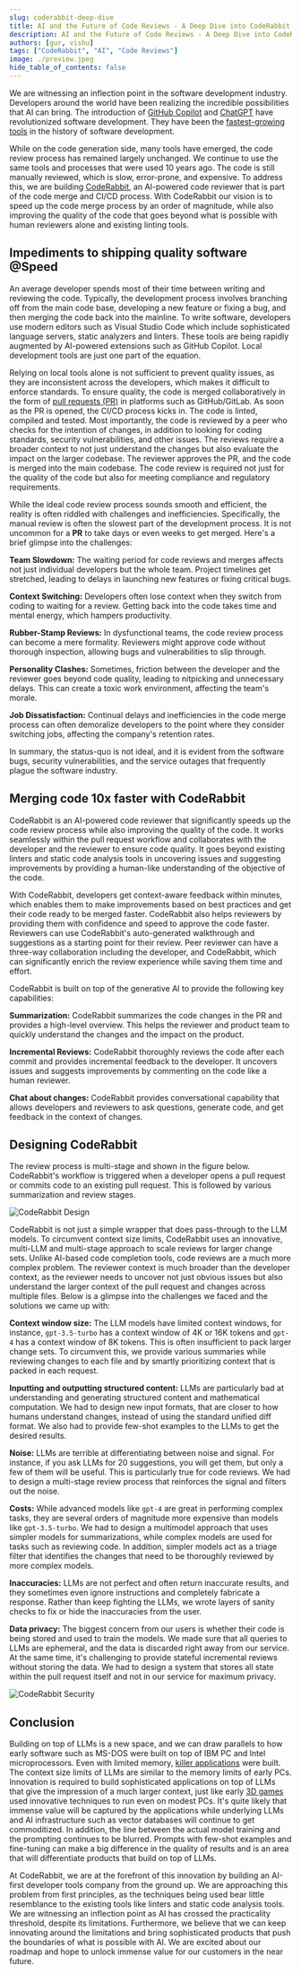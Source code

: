 ```yaml
---
slug: coderabbit-deep-dive
title: AI and the Future of Code Reviews - A Deep Dive into CodeRabbit
description: AI and the Future of Code Reviews - A Deep Dive into CodeRabbit
authors: [gur, vishu]
tags: ["CodeRabbit", "AI", "Code Reviews"]
image: ./preview.jpeg
hide_table_of_contents: false
---
```


We are witnessing an inflection point in the software development industry.
Developers around the world have been realizing the incredible possibilities
that AI can bring. The introduction of
[GitHub Copilot](https://github.com/features/copilot) and
[ChatGPT](https://chat.openai.com/auth/login) have revolutionized software
development. They have been the
[fastest-growing tools](https://aibusiness.com/companies/one-year-on-github-copilot-adoption-soars)
in the history of software development.

While on the code generation side, many tools have emerged, the code review
process has remained largely unchanged. We continue to use the same tools and
processes that were used 10 years ago. The code is still manually reviewed,
which is slow, error-prone, and expensive. To address this, we are building
[CodeRabbit](https://coderabbit.ai/), an AI-powered code reviewer that is part
of the code merge and CI/CD process. With CodeRabbit our vision is to speed up
the code merge process by an order of magnitude, while also improving the
quality of the code that goes beyond what is possible with human reviewers alone
and existing linting tools.

<!--truncate-->

## Impediments to shipping quality software @Speed

An average developer spends most of their time between writing and reviewing the
code. Typically, the development process involves branching off from the main
code base, developing a new feature or fixing a bug, and then merging the code
back into the mainline. To write software, developers use modern editors such as
Visual Studio Code which include sophisticated language servers, static
analyzers and linters. These tools are being rapidly augmented by AI-powered
extensions such as GitHub Copilot. Local development tools are just one part of
the equation.

Relying on local tools alone is not sufficient to prevent quality issues, as
they are inconsistent across the developers, which makes it difficult to enforce
standards. To ensure quality, the code is merged collaboratively in the form of
[pull requests (PR)](https://docs.github.com/en/pull-requests) in platforms such
as GitHub/GitLab. As soon as the PR is opened, the CI/CD process kicks in. The
code is linted, compiled and tested. Most importantly, the code is reviewed by a
peer who checks for the intention of changes, in addition to looking for coding
standards, security vulnerabilities, and other issues. The reviews require a
broader context to not just understand the changes but also evaluate the impact
on the larger codebase. The reviewer approves the PR, and the code is merged
into the main codebase. The code review is required not just for the quality of
the code but also for meeting compliance and regulatory requirements.

While the ideal code review process sounds smooth and efficient, the reality is
often riddled with challenges and inefficiencies. Specifically, the manual
review is often the slowest part of the development process. It is not uncommon
for a **PR** to take days or even weeks to get merged. Here's a brief glimpse
into the challenges:

**Team Slowdown:** The waiting period for code reviews and merges affects not
just individual developers but the whole team. Project timelines get stretched,
leading to delays in launching new features or fixing critical bugs.

**Context Switching:** Developers often lose context when they switch from
coding to waiting for a review. Getting back into the code takes time and mental
energy, which hampers productivity.

**Rubber-Stamp Reviews:** In dysfunctional teams, the code review process can
become a mere formality. Reviewers might approve code without thorough
inspection, allowing bugs and vulnerabilities to slip through.

**Personality Clashes:** Sometimes, friction between the developer and the
reviewer goes beyond code quality, leading to nitpicking and unnecessary delays.
This can create a toxic work environment, affecting the team's morale.

**Job Dissatisfaction:** Continual delays and inefficiencies in the code merge
process can often demoralize developers to the point where they consider
switching jobs, affecting the company's retention rates.

In summary, the status-quo is not ideal, and it is evident from the software
bugs, security vulnerabilities, and the service outages that frequently plague
the software industry.

## Merging code 10x faster with CodeRabbit

CodeRabbit is an AI-powered code reviewer that significantly speeds up the code
review process while also improving the quality of the code. It works seamlessly
within the pull request workflow and collaborates with the developer and the
reviewer to ensure code quality. It goes beyond existing linters and static code
analysis tools in uncovering issues and suggesting improvements by providing a
human-like understanding of the objective of the code.

With CodeRabbit, developers get context-aware feedback within minutes, which
enables them to make improvements based on best practices and get their code
ready to be merged faster. CodeRabbit also helps reviewers by providing them
with confidence and speed to approve the code faster. Reviewers can use
CodeRabbit's auto-generated walkthrough and suggestions as a starting point for
their review. Peer reviewer can have a three-way collaboration including the
developer, and CodeRabbit, which can significantly enrich the review experience
while saving them time and effort.

CodeRabbit is built on top of the generative AI to provide the following key
capabilities:

**Summarization:** CodeRabbit summarizes the code changes in the PR and provides
a high-level overview. This helps the reviewer and product team to quickly
understand the changes and the impact on the product.

**Incremental Reviews:** CodeRabbit thoroughly reviews the code after each
commit and provides incremental feedback to the developer. It uncovers issues
and suggests improvements by commenting on the code like a human reviewer.

**Chat about changes:** CodeRabbit provides conversational capability that
allows developers and reviewers to ask questions, generate code, and get
feedback in the context of changes.

## Designing CodeRabbit

The review process is multi-stage and shown in the figure below. CodeRabbit's
workflow is triggered when a developer opens a pull request or commits code to
an existing pull request. This is followed by various summarization and review
stages.

![CodeRabbit Design](../img/coderabbit-design.jpg)

CodeRabbit is not just a simple wrapper that does pass-through to the LLM
models. To circumvent context size limits, CodeRabbit uses an innovative,
multi-LLM and multi-stage approach to scale reviews for larger change sets.
Unlike AI-based code completion tools, code reviews are a much more complex
problem. The reviewer context is much broader than the developer context, as the
reviewer needs to uncover not just obvious issues but also understand the larger
context of the pull request and changes across multiple files. Below is a
glimpse into the challenges we faced and the solutions we came up with:

**Context window size:** The LLM models have limited context windows, for
instance, `gpt-3.5-turbo` has a context window of 4K or 16K tokens and `gpt-4`
has a context window of 8K tokens. This is often insufficient to pack larger
change sets. To circumvent this, we provide various summaries while reviewing
changes to each file and by smartly prioritizing context that is packed in each
request.

**Inputting and outputting structured content:** LLMs are particularly bad at
understanding and generating structured content and mathematical computation. We
had to design new input formats, that are closer to how humans understand
changes, instead of using the standard unified diff format. We also had to
provide few-shot examples to the LLMs to get the desired results.

**Noise:** LLMs are terrible at differentiating between noise and signal. For
instance, if you ask LLMs for 20 suggestions, you will get them, but only a few
of them will be useful. This is particularly true for code reviews. We had to
design a multi-stage review process that reinforces the signal and filters out
the noise.

**Costs:** While advanced models like `gpt-4` are great in performing complex
tasks, they are several orders of magnitude more expensive than models like
`gpt-3.5-turbo`. We had to design a multimodel approach that uses simpler models
for summarizations, while complex models are used for tasks such as reviewing
code. In addition, simpler models act as a triage filter that identifies the
changes that need to be thoroughly reviewed by more complex models.

**Inaccuracies:** LLMs are not perfect and often return inaccurate results, and
they sometimes even ignore instructions and completely fabricate a response.
Rather than keep fighting the LLMs, we wrote layers of sanity checks to fix or
hide the inaccuracies from the user.

**Data privacy:** The biggest concern from our users is whether their code is
being stored and used to train the models. We made sure that all queries to LLMs
are ephemeral, and the data is discarded right away from our service. At the
same time, it's challenging to provide stateful incremental reviews without
storing the data. We had to design a system that stores all state within the
pull request itself and not in our service for maximum privacy.

![CodeRabbit Security](./coderabbit-security.jpg)

## Conclusion

Building on top of LLMs is a new space, and we can draw parallels to how early
software such as MS-DOS were built on top of IBM PC and Intel microprocessors.
Even with limited memory,
[killer applications](https://www.pcmag.com/news/the-ibm-pcs-killer-apps-where-are-they-now)
were built. The context size limits of LLMs are similar to the memory limits of
early PCs. Innovation is required to build sophisticated applications on top of
LLMs that give the impression of a much larger context, just like early
[3D games](<https://en.wikipedia.org/wiki/Doom_(1993_video_game)>) used
innovative techniques to run even on modest PCs. It's quite likely that immense
value will be captured by the applications while underlying LLMs and AI
infrastructure such as vector databases will continue to get commoditized. In
addition, the line between the actual model training and the prompting continues
to be blurred. Prompts with few-shot examples and fine-tuning can make a big
difference in the quality of results and is an area that will differentiate
products that build on top of LLMs.

At CodeRabbit, we are at the forefront of this innovation by building an
AI-first developer tools company from the ground up. We are approaching this
problem from first principles, as the techniques being used bear little
resemblance to the existing tools like linters and static code analysis tools.
We are witnessing an inflection point as AI has crossed the practicality
threshold, despite its limitations. Furthermore, we believe that we can keep
innovating around the limitations and bring sophisticated products that push the
boundaries of what is possible with AI. We are excited about our roadmap and
hope to unlock immense value for our customers in the near future.

<!-- <ShareButton platform="twitter" text="Twitter" url='CodeRabbit: Bringing AI to Code Reviews&hashtags=CodeRabbitAI'/>

<ShareButton platform="facebook" url="CodeRabbit: Bringing AI to Code Reviews" text="LinkedIn" /> -->
